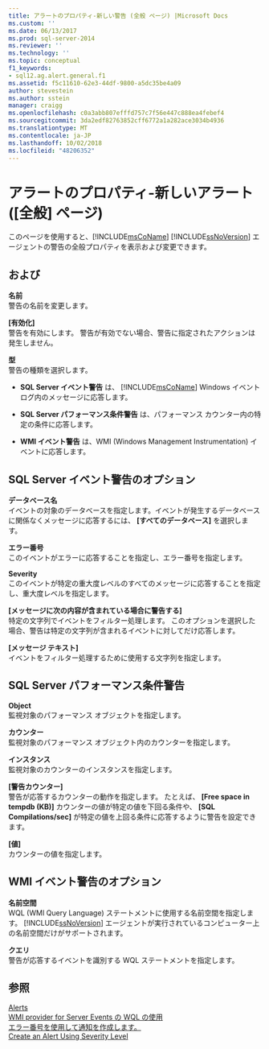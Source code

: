 ```yaml
---
title: アラートのプロパティ-新しい警告 (全般 ページ) |Microsoft Docs
ms.custom: ''
ms.date: 06/13/2017
ms.prod: sql-server-2014
ms.reviewer: ''
ms.technology: ''
ms.topic: conceptual
f1_keywords:
- sql12.ag.alert.general.f1
ms.assetid: f5c11610-62e3-44df-9800-a5dc35be4a09
author: stevestein
ms.author: sstein
manager: craigg
ms.openlocfilehash: c0a3abb807efffd757c7f56e447c888ea4febef4
ms.sourcegitcommit: 3da2edf82763852cff6772a1a282ace3034b4936
ms.translationtype: MT
ms.contentlocale: ja-JP
ms.lasthandoff: 10/02/2018
ms.locfileid: "48206352"
---
```

# <a name="alert-properties-new-alert-general-page"></a>アラートのプロパティ-新しいアラート ([全般] ページ)
  このページを使用すると、[!INCLUDE[msCoName](../../includes/msconame-md.md)] [!INCLUDE[ssNoVersion](../../includes/ssnoversion-md.md)] エージェントの警告の全般プロパティを表示および変更できます。  
  
## <a name="options"></a>および  
 **名前**  
 警告の名前を変更します。  
  
 **[有効化]**  
 警告を有効にします。 警告が有効でない場合、警告に指定されたアクションは発生しません。  
  
 **型**  
 警告の種類を選択します。  
  
-   **SQL Server イベント警告** は、 [!INCLUDE[msCoName](../../includes/msconame-md.md)] Windows イベント ログ内のメッセージに応答します。  
  
-   **SQL Server パフォーマンス条件警告** は、パフォーマンス カウンター内の特定の条件に応答します。  
  
-   **WMI イベント警告** は、WMI (Windows Management Instrumentation) イベントに応答します。  
  
## <a name="sql-server-event-alert-options"></a>SQL Server イベント警告のオプション  
 **データベース名**  
 イベントの対象のデータベースを指定します。イベントが発生するデータベースに関係なくメッセージに応答するには、 **[すべてのデータベース]** を選択します。  
  
 **エラー番号**  
 このイベントがエラーに応答することを指定し、エラー番号を指定します。  
  
 **Severity**  
 このイベントが特定の重大度レベルのすべてのメッセージに応答することを指定し、重大度レベルを指定します。  
  
 **[メッセージに次の内容が含まれている場合に警告する]**  
 特定の文字列でイベントをフィルター処理します。 このオプションを選択した場合、警告は特定の文字列が含まれるイベントに対してだけ応答します。  
  
 **[メッセージ テキスト]**  
 イベントをフィルター処理するために使用する文字列を指定します。  
  
## <a name="sql-server-performance-condition-alerts"></a>SQL Server パフォーマンス条件警告  
 **Object**  
 監視対象のパフォーマンス オブジェクトを指定します。  
  
 **カウンター**  
 監視対象のパフォーマンス オブジェクト内のカウンターを指定します。  
  
 **インスタンス**  
 監視対象のカウンターのインスタンスを指定します。  
  
 **[警告カウンター]**  
 警告が応答するカウンターの動作を指定します。 たとえば、 **[Free space in tempdb (KB)]** カウンターの値が特定の値を下回る条件や、 **[SQL Compilations/sec]** が特定の値を上回る条件に応答するように警告を設定できます。  
  
 **[値]**  
 カウンターの値を指定します。  
  
## <a name="wmi-event-alert-options"></a>WMI イベント警告のオプション  
 **名前空間**  
 WQL (WMI Query Language) ステートメントに使用する名前空間を指定します。 [!INCLUDE[ssNoVersion](../../includes/ssnoversion-md.md)] エージェントが実行されているコンピューター上の名前空間だけがサポートされます。  
  
 **クエリ**  
 警告が応答するイベントを識別する WQL ステートメントを指定します。  
  
## <a name="see-also"></a>参照  
 [Alerts](alerts.md)   
 [WMI provider for Server Events の WQL の使用](../../relational-databases/wmi-provider-server-events/using-wql-with-the-wmi-provider-for-server-events.md)   
 [エラー番号を使用して通知を作成します。](create-an-alert-using-an-error-number.md)   
 [Create an Alert Using Severity Level](create-an-alert-using-severity-level.md)  
  
  
